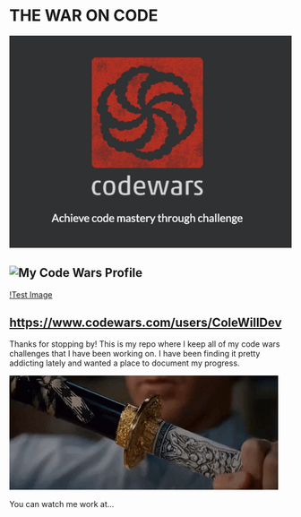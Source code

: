
# **THE WAR ON CODE**

![](img/codewars_logo.png)

## ![My Code Wars Profile](https://www.codewars.com/users/ColeWillDev) ##
[!Test Image](img/codewars_logo.png)

## https://www.codewars.com/users/ColeWillDev ##

Thanks for stopping by! This is my repo where I keep all of my code wars challenges that I have been working on.  I have been finding it pretty addicting lately and wanted a place to document my progress.

![](img/true_samurai.gif)

You can watch me work at...



